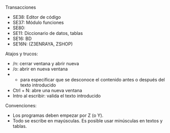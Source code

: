 Transacciones
- SE38: Editor de código
- SE37: Módulo funciones
- SE80:
- SE11: Diccionario de datos, tablas
- SE16: BD
- SE16N:
(Z3ENRAYA, ZSHOP)

Atajos y trucos: 
- /n: cerrar ventana y abrir nueva
- /o: abrir en nueva ventana
- * para especificar que se desconoce el contenido antes o después del texto introducido
- Ctrl + N: abre una nueva ventana
- Intro al escribir: valida el texto introducido

Convenciones:
- Los programas deben empezar por Z (o Y).
- Todo se escribe en mayúsculas. Es posible usar minúsculas en textos y tablas.